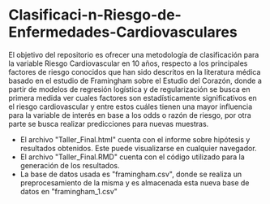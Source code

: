 # Clasificaci-n-Riesgo-de-Enfermedades-Cardiovasculares
 El objetivo del repositorio es ofrecer una metodología de clasificación para la variable Riesgo Cardiovascular en 10 años, respecto a los principales factores de riesgo conocidos que han sido descritos en la literatura médica basado en el estudio de Framingham sobre el Estudio del Corazón, donde a partir de modelos de regresión logística y de regularización se busca en primera medida ver cuales factores son estadísticamente significativos en el riesgo cardiovascular y entre estos cuáles tienen una mayor influencia para la variable de interés en base a los odds o razón de riesgo, por otra parte se busca realizar predicciones para nuevas muestras.

- El archivo "Taller_Final.html" cuenta con el informe sobre hipótesis y resultados obtenidos. Este puede visualizarse en cualquier navegador.
- El archivo "Taller_Final.RMD" cuenta con el código utilizado para la generación de los resultados.
- La base de datos usada es "framingham.csv", donde se realiza un preprocesamiento de la misma y es almacenada esta nueva base de datos en "framingham_1.csv"
